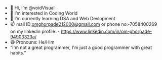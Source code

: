 - 👋 Hi, I’m @voidVisual
- 👀 I’m interested in Coding World
- 🌱 I’m currently learning DSA and Web Devlopment
- 📫 mail ID:omghorpade212000@gmail.com or phone no:-7058400269 on my linkedin profile :- https://www.linkedin.com/in/om-ghorpade-94903323a/
- 😄 Pronouns: He/Him
- “I'm not a great programmer, I'm just a good programmer with great habits.”

<!---
voidVisual/voidVisual is a ✨ special ✨ repository because its `README.md` (this file) appears on your GitHub profile.
You can click the Preview link to take a look at your changes.
--->
